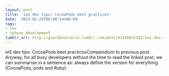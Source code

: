 ```yaml
---
layout: post
title: 'ioS dev tips: CocoaPods best practices'
date: '2013-01-25T08:00:54+00:00'
tags:
- ios
- iphone development
tumblr_url: http://giordanoscalzo.tumblr.com/post/41426635192/ios-dev-tips-cocoapods-best-practices
---
```

ioS dev tips: CocoaPods best practicesCompendium to previous post.
Anyway, for all busy developers without the time to read the linked post, we can summarise in a sentence as:
always define the version for everything (CocoaPods, pods and Ruby).

